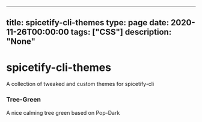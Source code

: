 
---
title: spicetify-cli-themes
type: page
date: 2020-11-26T00:00:00
tags: ["CSS"]
description: "None"
---


# spicetify-cli-themes

A collection of tweaked and custom themes for spicetify-cli

### Tree-Green
A nice calming tree green based on Pop-Dark
